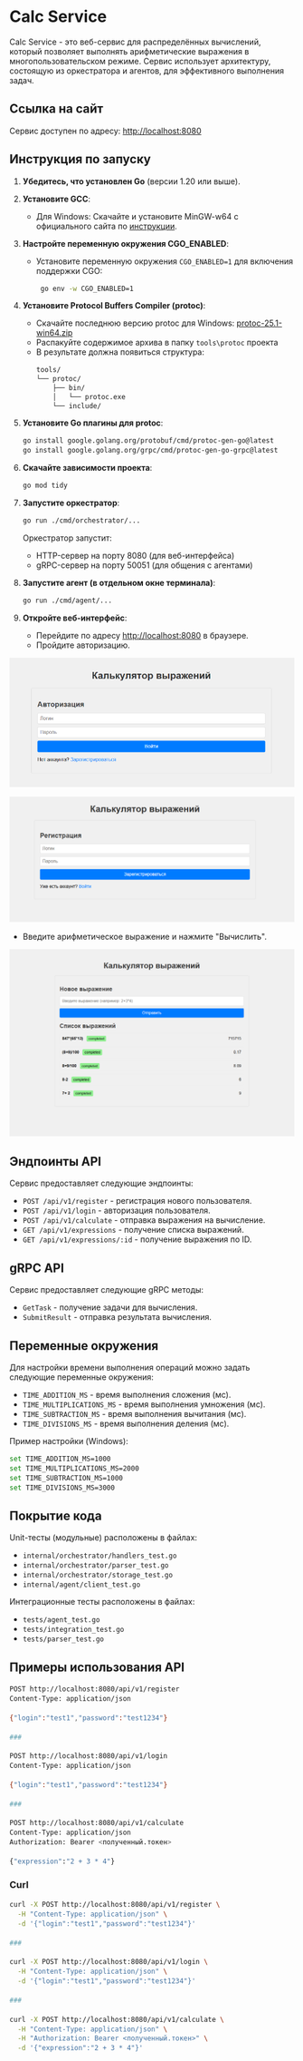 # Calc Service

Calc Service - это веб-сервис для распределённых вычислений, который позволяет выполнять арифметические выражения в многопользовательском режиме. Сервис использует архитектуру, состоящую из оркестратора и агентов, для эффективного выполнения задач.

## Ссылка на сайт

Сервис доступен по адресу: [http://localhost:8080](http://localhost:8080)

## Инструкция по запуску

1. **Убедитесь, что установлен Go** (версии 1.20 или выше).

2. **Установите GCC**:
   - Для Windows: Скачайте и установите MinGW-w64 с официального сайта по [инструкции](https://programforyou.ru/poleznoe/kak-ustanovit-gcc-dlya-windows?ysclid=majlp37z7w118007909).

3. **Настройте переменную окружения CGO_ENABLED**:
   - Установите переменную окружения `CGO_ENABLED=1` для включения поддержки CGO:
     ```bash
      go env -w CGO_ENABLED=1
     ```

4. **Установите Protocol Buffers Compiler (protoc)**:
   - Скачайте последнюю версию protoc для Windows: [protoc-25.1-win64.zip](https://github.com/protocolbuffers/protobuf/releases/download/v25.1/protoc-25.1-win64.zip)
   - Распакуйте содержимое архива в папку `tools\protoc` проекта
   - В результате должна появиться структура:
     ```
     tools/
     └── protoc/
         ├── bin/
         │   └── protoc.exe
         └── include/
     ```

5. **Установите Go плагины для protoc**:
   ```bash
   go install google.golang.org/protobuf/cmd/protoc-gen-go@latest
   go install google.golang.org/grpc/cmd/protoc-gen-go-grpc@latest

6. **Скачайте зависимости проекта**:
   ```bash
   go mod tidy
   ```

7. **Запустите оркестратор**:
   ```bash
   go run ./cmd/orchestrator/...
   ```
   Оркестратор запустит:
   - HTTP-сервер на порту 8080 (для веб-интерфейса)
   - gRPC-сервер на порту 50051 (для общения с агентами)

8. **Запустите агент (в отдельном окне терминала)**:
   ```bash
   go run ./cmd/agent/...
   ```
9. **Откройте веб-интерфейс**:
    - Перейдите по адресу [http://localhost:8080](http://localhost:8080) в браузере.
    - Пройдите авторизацию.

![](images/login.png)


![](images/register.png)

  - Введите арифметическое выражение и нажмите "Вычислить".

![](images/calculate.png)


## Эндпоинты API

Сервис предоставляет следующие эндпоинты:
- `POST /api/v1/register` - регистрация нового пользователя.
- `POST /api/v1/login` - авторизация пользователя.
- `POST /api/v1/calculate` - отправка выражения на вычисление.
- `GET /api/v1/expressions` - получение списка выражений.
- `GET /api/v1/expressions/:id` - получение выражения по ID.

## gRPC API

Сервис предоставляет следующие gRPC методы:
- `GetTask` - получение задачи для вычисления.
- `SubmitResult` - отправка результата вычисления.

## Переменные окружения

Для настройки времени выполнения операций можно задать следующие переменные окружения:
- `TIME_ADDITION_MS` - время выполнения сложения (мс).
- `TIME_MULTIPLICATIONS_MS` - время выполнения умножения (мс).
- `TIME_SUBTRACTION_MS` - время выполнения вычитания (мс).
- `TIME_DIVISIONS_MS` - время выполнения деления (мс).

Пример настройки (Windows):
```bash
set TIME_ADDITION_MS=1000
set TIME_MULTIPLICATIONS_MS=2000
set TIME_SUBTRACTION_MS=1000
set TIME_DIVISIONS_MS=3000
```
## Покрытие кода

Unit-тесты (модульные) расположены в файлах:
- `internal/orchestrator/handlers_test.go`
- `internal/orchestrator/parser_test.go`
- `internal/orchestrator/storage_test.go`
- `internal/agent/client_test.go`

Интеграционные тесты расположены в файлах:
- `tests/agent_test.go`
- `tests/integration_test.go`
- `tests/parser_test.go`


## Примеры использования API
````bash
POST http://localhost:8080/api/v1/register
Content-Type: application/json

{"login":"test1","password":"test1234"}

###

POST http://localhost:8080/api/v1/login
Content-Type: application/json

{"login":"test1","password":"test1234"}

###

POST http://localhost:8080/api/v1/calculate
Content-Type: application/json
Authorization: Bearer <полученный.токен>

{"expression":"2 + 3 * 4"}
````
### Curl

```bash
curl -X POST http://localhost:8080/api/v1/register \
  -H "Content-Type: application/json" \
  -d '{"login":"test1","password":"test1234"}'
  
###

curl -X POST http://localhost:8080/api/v1/login \
  -H "Content-Type: application/json" \
  -d '{"login":"test1","password":"test1234"}'
  
###

curl -X POST http://localhost:8080/api/v1/calculate \
  -H "Content-Type: application/json" \
  -H "Authorization: Bearer <полученный.токен>" \
  -d '{"expression":"2 + 3 * 4"}'
```